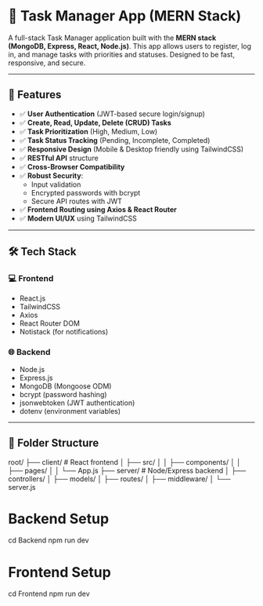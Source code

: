 # 📝 Task Manager App (MERN Stack)

A full-stack Task Manager application built with the **MERN stack (MongoDB, Express, React, Node.js)**. This app allows users to register, log in, and manage tasks with priorities and statuses. Designed to be fast, responsive, and secure.

---

## 🚀 Features

- ✅ **User Authentication** (JWT-based secure login/signup)
- ✅ **Create, Read, Update, Delete (CRUD) Tasks**
- ✅ **Task Prioritization** (High, Medium, Low)
- ✅ **Task Status Tracking** (Pending, Incomplete, Completed)
- ✅ **Responsive Design** (Mobile & Desktop friendly using TailwindCSS)
- ✅ **RESTful API** structure
- ✅ **Cross-Browser Compatibility**
- ✅ **Robust Security**:
  - Input validation
  - Encrypted passwords with bcrypt
  - Secure API routes with JWT
- ✅ **Frontend Routing using Axios & React Router**
- ✅ **Modern UI/UX** using TailwindCSS

---

## 🛠️ Tech Stack

### 💻 Frontend
- React.js
- TailwindCSS
- Axios
- React Router DOM
- Notistack (for notifications)

### 🌐 Backend
- Node.js
- Express.js
- MongoDB (Mongoose ODM)
- bcrypt (password hashing)
- jsonwebtoken (JWT authentication)
- dotenv (environment variables)

---

## 📂 Folder Structure
root/
├── client/ # React frontend
│ ├── src/
│ │ ├── components/
│ │ ├── pages/
│ │ └── App.js
├── server/ # Node/Express backend
│ ├── controllers/
│ ├── models/
│ ├── routes/
│ ├── middleware/
│ └── server.js




# Backend Setup
cd Backend
npm run dev


# Frontend Setup
cd Frontend
npm run dev
